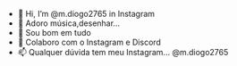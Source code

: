 - 👋 Hi, I’m @m.diogo2765 in Instagram
- 👀 Adoro música,desenhar...
- 🌱 Sou bom em tudo
- 💞️ Colaboro com o Instagram e Discord
- 📫 Qualquer dúvida tem meu Instagram... @m.diogo2765

<!---
Odiejr2003/Odiejr2003 is a ✨ special ✨ repository because its `README.md` (this file) appears on your GitHub profile.
You can click the Preview link to take a look at your changes.
--->
